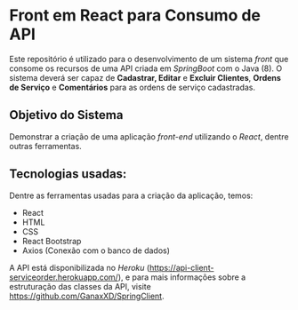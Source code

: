 # Front em React para Consumo de API
 
Este repositório é utilizado para o desenvolvimento de um sistema *front* que consome os recursos de uma API criada em *SpringBoot* com o Java (8).
O sistema deverá ser capaz de **Cadastrar, Editar** e **Excluir Clientes**, **Ordens de Serviço** e **Comentários** para as ordens de serviço cadastradas.

## Objetivo do Sistema

Demonstrar a criação de uma aplicação *front-end* utilizando o *React*, dentre outras ferramentas.  

 
## Tecnologias usadas:
Dentre as ferramentas usadas para a criação da aplicação, temos:

- React 
- HTML
- CSS
- React Bootstrap
- Axios (Conexão com o banco de dados)

A API está disponibilizada no *Heroku* (https://api-client-serviceorder.herokuapp.com/), e para mais informações sobre a estruturação das classes da API,
 visite https://github.com/GanaxXD/SpringClient.

